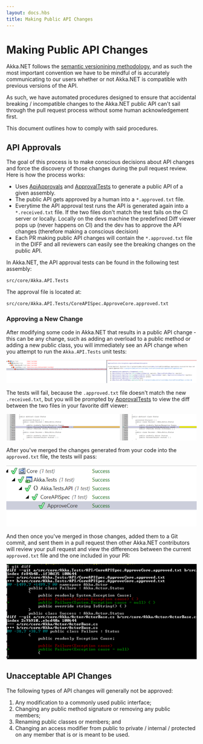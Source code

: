 ```yaml
---
layout: docs.hbs
title: Making Public API Changes
---
```


# Making Public API Changes
Akka.NET follows the [semantic versionining methodology](http://semver.org/), and as such the most important convention we have to be mindful of is accurately communicating to our users whether or not Akka.NET is compatible with previous versions of the API.

As such, we have automated procedures designed to ensure that accidental breaking / incompatible changes to the Akka.NET public API can't sail through the pull request process without some human acknowledgement first.

This document outlines how to comply with said procedures.

## API Approvals
The goal of this process is to make conscious decisions about API changes and force the discovery of those changes during the pull request review. Here is how the process works:

* Uses [ApiApprovals](http://jake.ginnivan.net/apiapprover/) and [ApprovalTests](https://github.com/approvals/ApprovalTests.Net) to generate a public API of a given assembly.
* The public API gets approved by a human into a `*.approved.txt` file. 
* Everytime the API approval test runs the API is generated again into a `*.received.txt` file. If the two files don't match the test fails on the CI server or locally. Locally on the devs machine the predefined Diff viewer pops up (never happens on CI) and the dev has to approve the API changes (therefore making a conscious decision)
* Each PR making public API changes will contain the `*.approved.txt` file in the DIFF and all reviewers can easily see the breaking changes on the public API.

In Akka.NET, the API approval tests can be found in the following test assembly:

    src/core/Akka.API.Tests

The approval file is located at:

    src/core/Akka.API.Tests/CoreAPISpec.ApproveCore.approved.txt

### Approving a New Change
After modifying some code in Akka.NET that results in a public API change - this can be any change, such as adding an overload to a public method or adding a new public class, you will immediately see an API change when you attempt to run the `Akka.API.Tests` unit tests:

![Failed API approval test](../images/akka-developers/api-diff-fail.png)

The tests will fail, because the `.approved.txt` file doesn't match the new `.received.txt`, but you will be prompted by [ApprovalTests](https://github.com/approvals/ApprovalTests.Net) to view the diff between the two files in your favorite diff viewer:

![API difference as seen in a diff viewer like TortoiseMerge or WinMerge](../images/akka-developers/api-diff-viewer.png)

After you've merged the changes generated from your code into the `approved.txt` file, the tests will pass:

![Passed API approval test](../images/akka-developers/api-diff-approve.png)

And then once you've merged in those changes, added them to a Git commit, and sent them in a pull request then other Akka.NET contributors will review your pull request and view the differences between the current `approved.txt` file and the one included in your PR:

![approved.txt differences as reported by Git](../images/akka-developers/diff-results.png)

## Unacceptable API Changes
The following types of API changes will generally not be approved:

1. Any modification to a commonly used public interface;
2. Changing any public method signature or removing any public members;
3. Renaming public classes or members; and
4. Changing an access modifier from public to private / internal / protected on any member that is or is meant to be used.